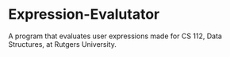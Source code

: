 # Expression-Evalutator
A program that evaluates user expressions made for CS 112, Data Structures, at Rutgers University.
